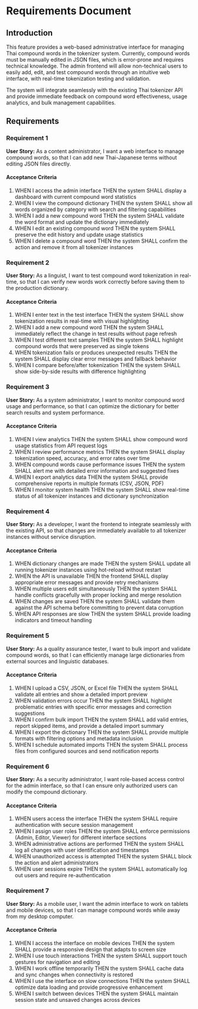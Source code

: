 # Requirements Document

## Introduction

This feature provides a web-based administrative interface for managing Thai compound words in the tokenizer system. Currently, compound words must be manually edited in JSON files, which is error-prone and requires technical knowledge. The admin frontend will allow non-technical users to easily add, edit, and test compound words through an intuitive web interface, with real-time tokenization testing and validation.

The system will integrate seamlessly with the existing Thai tokenizer API and provide immediate feedback on compound word effectiveness, usage analytics, and bulk management capabilities.

## Requirements

### Requirement 1

**User Story:** As a content administrator, I want a web interface to manage compound words, so that I can add new Thai-Japanese terms without editing JSON files directly.

#### Acceptance Criteria

1. WHEN I access the admin interface THEN the system SHALL display a dashboard with current compound word statistics
2. WHEN I view the compound dictionary THEN the system SHALL show all words organized by category with search and filtering capabilities
3. WHEN I add a new compound word THEN the system SHALL validate the word format and update the dictionary immediately
4. WHEN I edit an existing compound word THEN the system SHALL preserve the edit history and update usage statistics
5. WHEN I delete a compound word THEN the system SHALL confirm the action and remove it from all tokenizer instances

### Requirement 2

**User Story:** As a linguist, I want to test compound word tokenization in real-time, so that I can verify new words work correctly before saving them to the production dictionary.

#### Acceptance Criteria

1. WHEN I enter text in the test interface THEN the system SHALL show tokenization results in real-time with visual highlighting
2. WHEN I add a new compound word THEN the system SHALL immediately reflect the change in test results without page refresh
3. WHEN I test different text samples THEN the system SHALL highlight compound words that were preserved as single tokens
4. WHEN tokenization fails or produces unexpected results THEN the system SHALL display clear error messages and fallback behavior
5. WHEN I compare before/after tokenization THEN the system SHALL show side-by-side results with difference highlighting

### Requirement 3

**User Story:** As a system administrator, I want to monitor compound word usage and performance, so that I can optimize the dictionary for better search results and system performance.

#### Acceptance Criteria

1. WHEN I view analytics THEN the system SHALL show compound word usage statistics from API request logs
2. WHEN I review performance metrics THEN the system SHALL display tokenization speed, accuracy, and error rates over time
3. WHEN compound words cause performance issues THEN the system SHALL alert me with detailed error information and suggested fixes
4. WHEN I export analytics data THEN the system SHALL provide comprehensive reports in multiple formats (CSV, JSON, PDF)
5. WHEN I monitor system health THEN the system SHALL show real-time status of all tokenizer instances and dictionary synchronization

### Requirement 4

**User Story:** As a developer, I want the frontend to integrate seamlessly with the existing API, so that changes are immediately available to all tokenizer instances without service disruption.

#### Acceptance Criteria

1. WHEN dictionary changes are made THEN the system SHALL update all running tokenizer instances using hot-reload without restart
2. WHEN the API is unavailable THEN the frontend SHALL display appropriate error messages and provide retry mechanisms
3. WHEN multiple users edit simultaneously THEN the system SHALL handle conflicts gracefully with proper locking and merge resolution
4. WHEN changes are saved THEN the system SHALL validate them against the API schema before committing to prevent data corruption
5. WHEN API responses are slow THEN the system SHALL provide loading indicators and timeout handling

### Requirement 5

**User Story:** As a quality assurance tester, I want to bulk import and validate compound words, so that I can efficiently manage large dictionaries from external sources and linguistic databases.

#### Acceptance Criteria

1. WHEN I upload a CSV, JSON, or Excel file THEN the system SHALL validate all entries and show a detailed import preview
2. WHEN validation errors occur THEN the system SHALL highlight problematic entries with specific error messages and correction suggestions
3. WHEN I confirm bulk import THEN the system SHALL add valid entries, report skipped items, and provide a detailed import summary
4. WHEN I export the dictionary THEN the system SHALL provide multiple formats with filtering options and metadata inclusion
5. WHEN I schedule automated imports THEN the system SHALL process files from configured sources and send notification reports

### Requirement 6

**User Story:** As a security administrator, I want role-based access control for the admin interface, so that I can ensure only authorized users can modify the compound dictionary.

#### Acceptance Criteria

1. WHEN users access the interface THEN the system SHALL require authentication with secure session management
2. WHEN I assign user roles THEN the system SHALL enforce permissions (Admin, Editor, Viewer) for different interface sections
3. WHEN administrative actions are performed THEN the system SHALL log all changes with user identification and timestamps
4. WHEN unauthorized access is attempted THEN the system SHALL block the action and alert administrators
5. WHEN user sessions expire THEN the system SHALL automatically log out users and require re-authentication

### Requirement 7

**User Story:** As a mobile user, I want the admin interface to work on tablets and mobile devices, so that I can manage compound words while away from my desktop computer.

#### Acceptance Criteria

1. WHEN I access the interface on mobile devices THEN the system SHALL provide a responsive design that adapts to screen size
2. WHEN I use touch interactions THEN the system SHALL support touch gestures for navigation and editing
3. WHEN I work offline temporarily THEN the system SHALL cache data and sync changes when connectivity is restored
4. WHEN I use the interface on slow connections THEN the system SHALL optimize data loading and provide progressive enhancement
5. WHEN I switch between devices THEN the system SHALL maintain session state and unsaved changes across devices